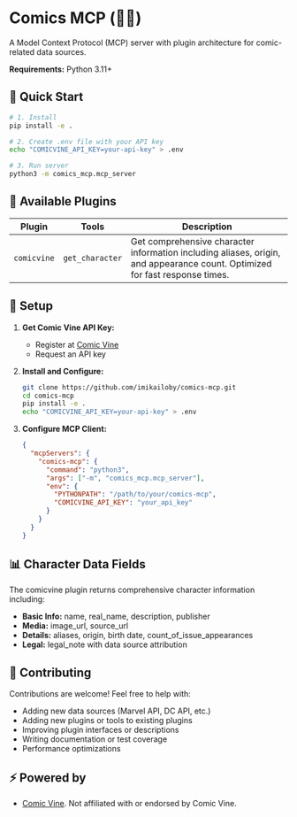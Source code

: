 # Comics MCP (🦸🦹)

A Model Context Protocol (MCP) server with plugin architecture for comic-related data sources.

**Requirements:** Python 3.11+

## 🚀 Quick Start

```bash
# 1. Install
pip install -e .

# 2. Create .env file with your API key
echo "COMICVINE_API_KEY=your-api-key" > .env

# 3. Run server
python3 -m comics_mcp.mcp_server
```

## 🧩 Available Plugins

| Plugin | Tools | Description |
|--------|-------|-------------|
| `comicvine` | `get_character` | Get comprehensive character information including aliases, origin, and appearance count. Optimized for fast response times. |

## 🔧 Setup

1. **Get Comic Vine API Key:**
   - Register at [Comic Vine](https://comicvine.gamespot.com/api/)
   - Request an API key

2. **Install and Configure:**
   ```bash
   git clone https://github.com/imikailoby/comics-mcp.git
   cd comics-mcp
   pip install -e .
   echo "COMICVINE_API_KEY=your-api-key" > .env
   ```

3. **Configure MCP Client:**
   ```json
   {
     "mcpServers": {
       "comics-mcp": {
         "command": "python3",
         "args": ["-m", "comics_mcp.mcp_server"],
         "env": {
           "PYTHONPATH": "/path/to/your/comics-mcp",
           "COMICVINE_API_KEY": "your_api_key"
         }
       }
     }
   }
   ```

## 📊 Character Data Fields

The comicvine plugin returns comprehensive character information including:
- **Basic Info:** name, real_name, description, publisher
- **Media:** image_url, source_url
- **Details:** aliases, origin, birth date, count_of_issue_appearances
- **Legal:** legal_note with data source attribution

## 🤝 Contributing

Contributions are welcome! Feel free to help with:
- Adding new data sources (Marvel API, DC API, etc.)
- Adding new plugins or tools to existing plugins
- Improving plugin interfaces or descriptions
- Writing documentation or test coverage
- Performance optimizations

## ⚡ Powered by

- [Comic Vine](https://comicvine.gamespot.com/api/). Not affiliated with or endorsed by Comic Vine.
